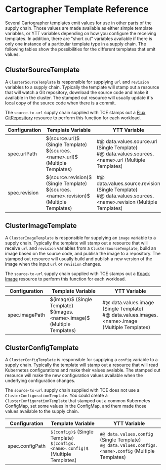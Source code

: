 # Cartographer Template Reference

Several Cartographer templates emit values for use in other parts of the supply chain. Those values
are made available as either simple template variables, or YTT variables depending on how you configure
the receiving templates. In addition, there are "short cut" variables available if there is only one instance
of a particular template type in a supply chain. The following tables show the possibilities for
the different templates that emit values.

## ClusterSourceTemplate

A `ClusterSourceTemplate` is responsible for supplying `url` and `revision` variables to a supply chain. Typically the template
will stamp out a resource that will watch a Git repository, download the source code and make it available in the cluster.
The stamped out resource will usually update it's local copy of the source code when there is a commit.

The `source-to-url` supply chain supplied with TCE stamps out a
[Flux GitRepository](https://fluxcd.io/docs/components/source/gitrepositories/) resource to perform this function for each workload.

| Configuration | Template Variable| YTT Variable|
|---|---|---|
|spec.urlPath | <span>&dollar;</span>(source.url)<span>&dollar;</span> (Single Template) <br/> <span>&dollar;</span>(sources.&lt;name&gt;.url)<span>&dollar;</span> (Multiple Templates)| &num;&commat; data.values.source.url (Single Template) <br/> &num;&commat; data.values.sources.&lt;name&gt;.url (Multiple Templates) |
|spec.revision | <span>&dollar;</span>(source.revision)<span>&dollar;</span> (Single Template) <br/> <span>&dollar;</span>(sources.&lt;name&gt;.revision)<span>&dollar;</span> (Multiple Templates)| &num;&commat; data.values.source.revision (Single Template) <br/> &num;&commat; data.values.sources.&lt;name&gt;.revision (Multiple Templates) |

## ClusterImageTemplate

A `ClusterImageTemplate` is responsible for supplying an `image` variable to a supply chain. Typically the template will stamp
out a resource that will receive `url` and `revision` variables from a `ClusterSourceTemplate`, build an image based on the
source code, and publish the image to a repository. The stamped out resource will usually build and publish a new version of the
image when the input `url` or `revision` changes.

The `source-to-url` supply chain supplied with TCE stamps out a
[Kpack Image](https://github.com/pivotal/kpack/blob/main/docs/image.md) resource to perform this function for each workload.

| Configuration | Template Variable | YTT Variable|
|---|---|---|
|spec.imagePath | <span>&dollar;</span>(image)<span>&dollar;</span> (Single Template) <br/> <span>&dollar;</span>(images.&lt;name&gt;.image)<span>&dollar;</span> (Multiple Templates)| &num;&commat; data.values.image (Single Template) <br/> &num;&commat; data.values.images.&lt;name&gt;.image (Multiple Templates) |

## ClusterConfigTemplate

A `ClusterConfigTemplate` is responsible for supplying a `config` variable to a supply chain. Typically the template will
stamp out a resource that will read Kubernetes configurations and make their values avaiable. The stamped out resource
will make the new configuration values available when the underlying configuration changes.

The `source-to-url` supply chain supplied with TCE does not use a `ClusterConfigurationTemplate`. You could create a
`ClusterConfigurationTemplate` that stamped out a common Kubernetes ConfigMap, set some values in the ConfigMap, and them
made those values available to the supply chain.

| Configuration | Template Variable| YTT Variable|
|---|---|---|
|spec.configPath | `$(config)$` (Single Template) <br/> `$(configs.<name>.config)$` (Multiple Templates)| `#@ data.values.config` (Single Template) <br/> `#@ data.values.configs.<name>.config` (Multiple Templates) |
